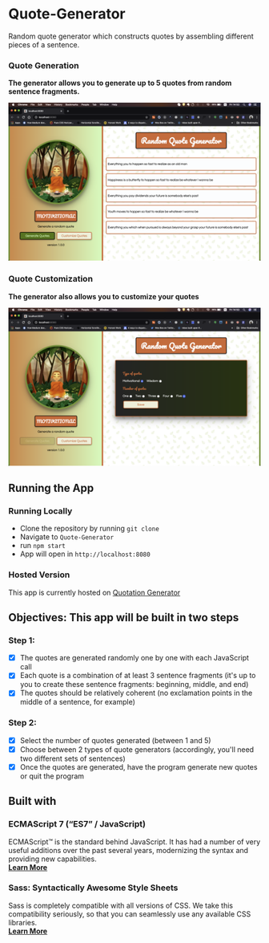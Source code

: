 # Quote-Generator

Random quote generator which constructs quotes by assembling different pieces of a sentence.

### Quote Generation

**The generator allows you to generate up to 5 quotes from random sentence fragments.**

![Screenshot of home page](./quotes.png)

### Quote Customization

**The generator also allows you to customize your quotes**

![Screenshot of customization modal](./custom.png)

## Running the App

### Running Locally

- Clone the repository by running `git clone`
- Navigate to `Quote-Generator`
- run `npm start`
- App will open in `http://localhost:8080`

### Hosted Version

This app is currently hosted on [Quotation Generator](https://emmanuel-melon.github.io/Quote-Generator/)

## Objectives: This app will be built in two steps

### Step 1:

- [x] The quotes are generated randomly one by one with each JavaScript call
- [x] Each quote is a combination of at least 3 sentence fragments (it's up to you to create these sentence fragments: beginning, middle, and end)
- [x] The quotes should be relatively coherent (no exclamation points in the middle of a sentence, for example)

### Step 2:

- [x] Select the number of quotes generated (between 1 and 5)
- [x] Choose between 2 types of quote generators (accordingly, you'll need two different sets of sentences)
- [x] Once the quotes are generated, have the program generate new quotes or quit the program

## Built with

### ECMAScript 7 (“ES7” / JavaScript)

ECMAScript™ is the standard behind JavaScript. It has had a number of very useful additions over the past several years, modernizing the syntax and providing new capabilities.  
[**Learn More**](https://www.ecma-international.org/ecma-262/10.0/index.html)

### Sass: Syntactically Awesome Style Sheets

Sass is completely compatible with all versions of CSS. We take this compatibility seriously, so that you can seamlessly use any available CSS libraries.  
[**Learn More**](https://sass-lang.com/)
